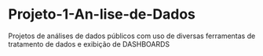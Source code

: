 # Projeto-1-An-lise-de-Dados
Projetos de análises de dados públicos com uso de diversas ferramentas de tratamento de dados e exibição de DASHBOARDS
